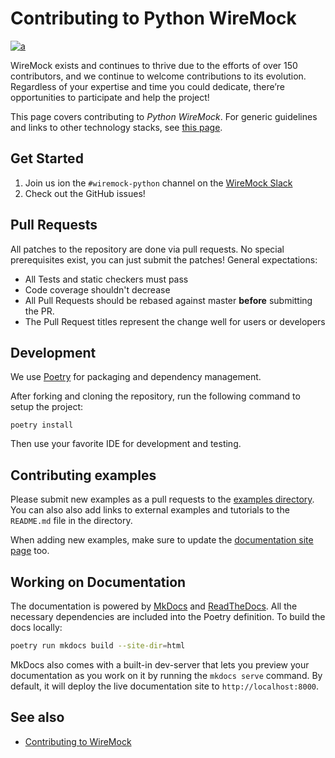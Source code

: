 # Contributing to Python WireMock

[![a](https://img.shields.io/badge/slack-%23wiremock%2Fpython-brightgreen?style=flat&logo=slack)](https://slack.wiremock.org/)

WireMock exists and continues to thrive due to the efforts of over 150 contributors, and we continue to welcome contributions to its evolution. Regardless of your expertise and time you could dedicate, there’re opportunities to participate and help the project!

This page covers contributing to _Python WireMock_.
For generic guidelines and links to other technology stacks,
see [this page](https://wiremock.org/docs/participate/).

## Get Started

1. Join us ion the `#wiremock-python` channel on the [WireMock Slack](https://slack.wiremock.org/)
2. Check out the GitHub issues!

## Pull Requests

All patches to the repository are done via pull requests.
No special prerequisites exist, you can just submit the patches!
General expectations:

- All Tests and static checkers must pass
- Code coverage shouldn't decrease
- All Pull Requests should be rebased against master **before** submitting the PR.
- The Pull Request titles represent the change well for users or developers

## Development

We use [Poetry](https://python-poetry.org/) for packaging and dependency management.

After forking and cloning the repository,
run the following command to setup the project:

`poetry install`

Then use your favorite IDE for development and testing.

## Contributing examples

Please submit new examples as a pull requests to the
[examples directory]([./examples/](https://github.com/wiremock/python-wiremock/tree/master/examples)).
You can also also add links to external examples and tutorials to the `README.md`
file in the directory.

When adding new examples,
make sure to update the [documentation site page](./examples.md) too.

## Working on Documentation

The documentation is powered by [MkDocs](https://www.mkdocs.org/) and [ReadTheDocs](https://readthedocs.org/).
All the necessary dependencies are included into the Poetry definition.
To build the docs locally:

```bash
poetry run mkdocs build --site-dir=html
```

MkDocs also comes with a built-in dev-server that lets you preview your documentation as you work on it by running the `mkdocs serve` command.
By default, it will deploy the live documentation site to `http://localhost:8000`.

## See also

- [Contributing to WireMock](https://wiremock.org/docs/participate/)